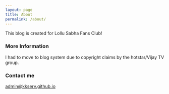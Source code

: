 ```yaml
---
layout: page
title: About
permalink: /about/
---
```


This blog is created for Lollu Sabha Fans Club!

### More Information

I had to move to blog system due to copyright claims by the hotstar/Vijay TV group.

### Contact me

[admin@kkserv.github.io](mailto:kkzone47@gmail.com)
